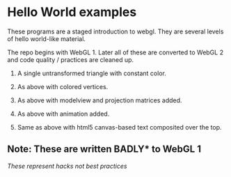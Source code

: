 # Hello World examples

These programs are a staged introduction to webgl. They are several levels of hello world-like material.

The repo begins with WebGL 1. Later all of these are converted to WebGL 2 and code quality / practices are cleaned up.

1. A single untransformed triangle with constant color.

2. As above with colored vertices.

3. As above with modelview and projection matrices added.

4. As above with animation added.

5. Same as above with html5 canvas-based text composited over the top.

## Note: These are written BADLY* to WebGL 1

*These represent hacks not best practices*


